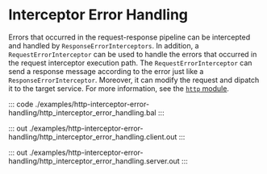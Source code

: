 # Interceptor Error Handling

Errors that occurred in the request-response pipeline can be intercepted and handled
by `ResponseErrorInterceptors`. In addition, a `RequestErrorInterceptor` 
can be used to handle the errors that occurred in the request interceptor execution
path. The `RequestErrorInterceptor` can send a response message according to the 
error just like a `ResponseErrorInterceptor`. Moreover, it can modify the 
request and dipatch it to the target service.
  For more information, see the [`http` module](https://docs.central.ballerina.io/ballerina/http/latest/).

::: code ./examples/http-interceptor-error-handling/http_interceptor_error_handling.bal :::

::: out ./examples/http-interceptor-error-handling/http_interceptor_error_handling.client.out :::

::: out ./examples/http-interceptor-error-handling/http_interceptor_error_handling.server.out :::